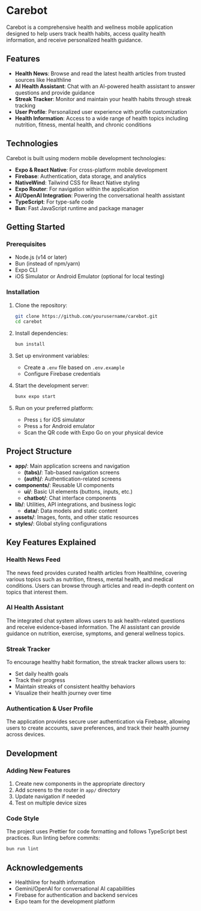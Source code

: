 # Carebot

Carebot is a comprehensive health and wellness mobile application designed to help users track health habits, access quality health information, and receive personalized health guidance.

## Features

- **Health News**: Browse and read the latest health articles from trusted sources like Healthline
- **AI Health Assistant**: Chat with an AI-powered health assistant to answer questions and provide guidance
- **Streak Tracker**: Monitor and maintain your health habits through streak tracking
- **User Profile**: Personalized user experience with profile customization
- **Health Information**: Access to a wide range of health topics including nutrition, fitness, mental health, and chronic conditions

## Technologies

Carebot is built using modern mobile development technologies:

- **Expo & React Native**: For cross-platform mobile development
- **Firebase**: Authentication, data storage, and analytics
- **NativeWind**: Tailwind CSS for React Native styling
- **Expo Router**: For navigation within the application
- **AI/OpenAI Integration**: Powering the conversational health assistant
- **TypeScript**: For type-safe code
- **Bun**: Fast JavaScript runtime and package manager

## Getting Started

### Prerequisites

- Node.js (v14 or later)
- Bun (instead of npm/yarn)
- Expo CLI
- iOS Simulator or Android Emulator (optional for local testing)

### Installation

1. Clone the repository:
   ```bash
   git clone https://github.com/yourusername/carebot.git
   cd carebot
   ```

2. Install dependencies:
   ```bash
   bun install
   ```

3. Set up environment variables:
   - Create a `.env` file based on `.env.example`
   - Configure Firebase credentials

4. Start the development server:
   ```bash
   bunx expo start
   ```

5. Run on your preferred platform:
   - Press `i` for iOS simulator
   - Press `a` for Android emulator
   - Scan the QR code with Expo Go on your physical device

## Project Structure

- **app/**: Main application screens and navigation
  - **(tabs)/**: Tab-based navigation screens
  - **(auth)/**: Authentication-related screens
- **components/**: Reusable UI components
  - **ui/**: Basic UI elements (buttons, inputs, etc.)
  - **chatbot/**: Chat interface components
- **lib/**: Utilities, API integrations, and business logic
  - **data/**: Data models and static content
- **assets/**: Images, fonts, and other static resources
- **styles/**: Global styling configurations

## Key Features Explained

### Health News Feed

The news feed provides curated health articles from Healthline, covering various topics such as nutrition, fitness, mental health, and medical conditions. Users can browse through articles and read in-depth content on topics that interest them.

### AI Health Assistant

The integrated chat system allows users to ask health-related questions and receive evidence-based information. The AI assistant can provide guidance on nutrition, exercise, symptoms, and general wellness topics.

### Streak Tracker

To encourage healthy habit formation, the streak tracker allows users to:
- Set daily health goals
- Track their progress
- Maintain streaks of consistent healthy behaviors
- Visualize their health journey over time

### Authentication & User Profile

The application provides secure user authentication via Firebase, allowing users to create accounts, save preferences, and track their health journey across devices.

## Development

### Adding New Features

1. Create new components in the appropriate directory
2. Add screens to the router in `app/` directory
3. Update navigation if needed
4. Test on multiple device sizes

### Code Style

The project uses Prettier for code formatting and follows TypeScript best practices. Run linting before commits:

```bash
bun run lint
```

## Acknowledgements

- Healthline for health information
- Gemini/OpenAI for conversational AI capabilities
- Firebase for authentication and backend services
- Expo team for the development platform
